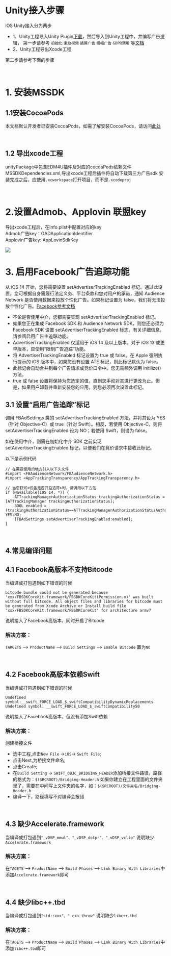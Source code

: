 
# Unity接入步骤

iOS Unity接入分为两步
- 1、Unity工程导入Unity Plugin[下载](https://github.com/Avid-ly/Avidly-iOS-MSSDK-UnityPackage.git)，然后导入到Unity工程中，并编写广告逻辑， 第一步请参考 `初始化` `激励视频` `插屏广告` `横幅广告` `GDPR调用` 等[文档](http://doc.gamehaus.com/docs/show/397)
- 2、Unity工程导出Xcode工程 


第二步请参考下面的步骤

<br>

# 1. 安装MSSDK

## 1.1安装CocoaPods

本文档默认开发者已安装CocoaPods，如需了解安装CocoaPods，请访问[此处](https://cocoapods.org/)

<br>

## 1.2 导出xcode工程
unityPackage中包含EDM4U插件及对应的cocoaPods依赖文件 MSSDKDependencies.xml,导出xcode工程后插件将自动下载第三方广告sdk
安装完成之后，应使用`.xcworkspace`打开项目，而不是`.xcodeproj`

<br>


# 2.设置Admob、Applovin 联盟key

导出xcode工程后，在Info.plist中配置对应的key <br>
Admob广告key：GADApplicationIdentifier<br>
Applovin广告key: AppLovinSdkKey

![](http://doc.gamehaus.com/uploads/202102/603753a83bb45_603753a8.png)



# 3. 启用Facebook广告追踪功能

从 iOS 14 开始，您将需要设置 setAdvertiserTrackingEnabled 标记。通过此设置，您可根据自身需履行法定义务、平台条款和您对用户的承诺，通知 Audience Network 是否使用数据来投放个性化广告。如果标记设置为 false，我们将无法投放个性化广告。[Facebook参考文档](https://developers.facebook.com/docs/audience-network/setting-up/platform-setup/ios/advertising-tracking-enabled)

- 不论是否使用中介，您都需要实现 setAdvertiserTrackingEnabled 标记。
- 如果您正在集成 Facebook SDK 和 Audience Network SDK，则您还必须为 Facebook SDK 设置 setAdvertiserTrackingEnabled 标志。有关详细信息，请参阅启用广告主追踪功能。
- AdvertiserTrackingEnabled 仅适用于 iOS 14 及以上版本。对于 iOS 13 或更早版本，应使用“限制广告追踪”功能。
- 将 AdvertiserTrackingEnabled 标记设置为 true 或 false。在 Apple 强制执行提示的 iOS 版本中，如果您没有设置 ATE 标记，则此标记默认为 false。
- 此标记会自动合并到每个广告请求或竞价口令中。您无需额外调用 initilize() 方法。
- true 或 false 设置将保持为您选定的值，直到您手动对其进行更改为止。但是，如果用户卸载并重新安装您的应用，则您必须再次设置此标记。


## 3.1 设置“启用广告追踪”标记


调用 FBAdSettings 类的 setAdvertiserTrackingEnabled 方法，并将其设为 YES（针对 Objective-C）或 true（针对 Swift）。相反，若使用 Objective-C，则将 setAdvertiserTrackingEnabled 设为 NO；若使用 Swift，则设为 false。

如在使用中介，则需在初始化中介 SDK 之前实现 setAdvertiserTrackingEnabled 标记，以便我们在竞价请求中接收此标记。


以下是示例代码

```
// 在需要使用的地方引入以下头文件
#import <FBAudienceNetwork/FBAudienceNetwork.h>
#import <AppTrackingTransparency/AppTrackingTransparency.h>

// 当您获知<设备是否开启追踪>时，请调用以下方法
if (@available(iOS 14, *)) {
	ATTrackingManagerAuthorizationStatus trackingAuthorizationStatus = [ATTrackingManager trackingAuthorizationStatus];
	BOOL enabled = (trackingAuthorizationStatus==ATTrackingManagerAuthorizationStatusAuthorized)?YES:NO;
	[FBAdSettings setAdvertiserTrackingEnabled:enabled];
}
```


<br>

## <span id="unity-ios-faq1"> 4.常见编译问题</span>

## 4.1  Facebook高版本不支持Bitcode

当编译或打包遇到如下错误的时候

`
bitcode bundle could not be generated because 'xxx/FBSDKCoreKit.framework/FBSDKCoreKit(Permission.o)' was built without full bitcode. All object files and libraries for bitcode must be generated from Xcode Archive or Install build file 'xxx/FBSDKCoreKit.framework/FBSDKCoreKit' for architecture armv7
`

说明接入了Facebook高版本，同时开启了Bitcode

### 解决方案：

`TARGETS` --> `ProductName` --> `Build Settings` --> `Enable Bitcode` 置为`NO`

<br>

## 4.2 Facebook高版本依赖Swift

当编译或打包遇到如下错误的时候

`Undefined symbol:__swift_FORCE_LOAD_$_swiftCompatibilityDynamicReplacements`
`Undefined symbol: __swift_FORCE_LOAD_$_swiftCompatibility50`

说明接入了Facebook高版本，但没有添加Swift依赖

### 解决方案：

创建桥接文件

- 选中工程,点击`New File` ->`iOS`-> `Swift File`;
- 点击Next,为桥接文件命名;
- 点击Create;
- 在`Build Setting` -> `SWIFT_OBJC_BRIDGING_HEADER`添加桥接文件路径，路径的格式为：`$(SRCROOT)/Bridging-Header.h`  如果你建立在工程里面的文件夹里了，需要在中间写上文件夹的名字，如：`$(SRCROOT)/文件夹名/Bridging-Header.h`
- 编译一下，路径填写不对编译会报错

<br>

## 4.3 缺少Accelerate.framework

当编译或打包遇到`"_vDSP_mmul"、"_vDSP_dotpr"、"_vDSP_vclip"` 说明缺少`Accelerate.framework`

### 解决方案：

在`TAGETS` --> `ProductName` --> `Build Phases` --> `Link Binary With Libraries`中添加`Accelerate.framework`即可

<br>

## 4.4 缺少libc++.tbd

当编译或打包遇到`"std::xxx"、"_cxa_throw"` 说明缺少`libc++.tbd`

### 解决方案：

在`TAGETS` --> `ProductName` --> `Build Phases` --> `Link Binary With Libraries`中添加`libc++.tbd`即可

<br>



